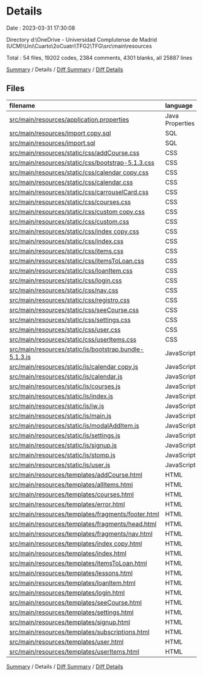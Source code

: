 # Details

Date : 2023-03-31 17:30:08

Directory d:\\OneDrive - Universidad Complutense de Madrid (UCM)\\Uni\\Cuarto\\2oCuatri\\TFG2\\TFG\\src\\main\\resources

Total : 54 files,  19202 codes, 2384 comments, 4301 blanks, all 25887 lines

[Summary](results.md) / Details / [Diff Summary](diff.md) / [Diff Details](diff-details.md)

## Files
| filename | language | code | comment | blank | total |
| :--- | :--- | ---: | ---: | ---: | ---: |
| [src/main/resources/application.properties](/src/main/resources/application.properties) | Java Properties | 22 | 13 | 9 | 44 |
| [src/main/resources/import copy.sql](/src/main/resources/import%20copy.sql) | SQL | 77 | 16 | 38 | 131 |
| [src/main/resources/import.sql](/src/main/resources/import.sql) | SQL | 92 | 16 | 43 | 151 |
| [src/main/resources/static/css/addCourse.css](/src/main/resources/static/css/addCourse.css) | CSS | 5 | 0 | 0 | 5 |
| [src/main/resources/static/css/bootstrap-5.1.3.css](/src/main/resources/static/css/bootstrap-5.1.3.css) | CSS | 9,497 | 27 | 1,742 | 11,266 |
| [src/main/resources/static/css/calendar copy.css](/src/main/resources/static/css/calendar%20copy.css) | CSS | 341 | 7 | 63 | 411 |
| [src/main/resources/static/css/calendar.css](/src/main/resources/static/css/calendar.css) | CSS | 341 | 314 | 63 | 718 |
| [src/main/resources/static/css/carrouselCard.css](/src/main/resources/static/css/carrouselCard.css) | CSS | 52 | 33 | 12 | 97 |
| [src/main/resources/static/css/courses.css](/src/main/resources/static/css/courses.css) | CSS | 52 | 24 | 22 | 98 |
| [src/main/resources/static/css/custom copy.css](/src/main/resources/static/css/custom%20copy.css) | CSS | 25 | 97 | 11 | 133 |
| [src/main/resources/static/css/custom.css](/src/main/resources/static/css/custom.css) | CSS | 116 | 20 | 20 | 156 |
| [src/main/resources/static/css/index copy.css](/src/main/resources/static/css/index%20copy.css) | CSS | 106 | 17 | 16 | 139 |
| [src/main/resources/static/css/index.css](/src/main/resources/static/css/index.css) | CSS | 130 | 18 | 28 | 176 |
| [src/main/resources/static/css/items.css](/src/main/resources/static/css/items.css) | CSS | 31 | 13 | 9 | 53 |
| [src/main/resources/static/css/itemsToLoan.css](/src/main/resources/static/css/itemsToLoan.css) | CSS | 146 | 52 | 38 | 236 |
| [src/main/resources/static/css/loanItem.css](/src/main/resources/static/css/loanItem.css) | CSS | 78 | 6 | 30 | 114 |
| [src/main/resources/static/css/login.css](/src/main/resources/static/css/login.css) | CSS | 9 | 0 | 2 | 11 |
| [src/main/resources/static/css/nav.css](/src/main/resources/static/css/nav.css) | CSS | 6 | 0 | 1 | 7 |
| [src/main/resources/static/css/registro.css](/src/main/resources/static/css/registro.css) | CSS | 22 | 0 | 4 | 26 |
| [src/main/resources/static/css/seeCourse.css](/src/main/resources/static/css/seeCourse.css) | CSS | 43 | 2 | 9 | 54 |
| [src/main/resources/static/css/settings.css](/src/main/resources/static/css/settings.css) | CSS | 68 | 8 | 14 | 90 |
| [src/main/resources/static/css/user.css](/src/main/resources/static/css/user.css) | CSS | 35 | 1 | 6 | 42 |
| [src/main/resources/static/css/userItems.css](/src/main/resources/static/css/userItems.css) | CSS | 40 | 4 | 13 | 57 |
| [src/main/resources/static/js/bootstrap.bundle-5.1.3.js](/src/main/resources/static/js/bootstrap.bundle-5.1.3.js) | JavaScript | 4,855 | 600 | 1,358 | 6,813 |
| [src/main/resources/static/js/calendar copy.js](/src/main/resources/static/js/calendar%20copy.js) | JavaScript | 307 | 191 | 90 | 588 |
| [src/main/resources/static/js/calendar.js](/src/main/resources/static/js/calendar.js) | JavaScript | 307 | 191 | 90 | 588 |
| [src/main/resources/static/js/courses.js](/src/main/resources/static/js/courses.js) | JavaScript | 7 | 0 | 1 | 8 |
| [src/main/resources/static/js/index.js](/src/main/resources/static/js/index.js) | JavaScript | 46 | 10 | 20 | 76 |
| [src/main/resources/static/js/iw.js](/src/main/resources/static/js/iw.js) | JavaScript | 161 | 102 | 23 | 286 |
| [src/main/resources/static/js/main.js](/src/main/resources/static/js/main.js) | JavaScript | 28 | 2 | 8 | 38 |
| [src/main/resources/static/js/modalAddItem.js](/src/main/resources/static/js/modalAddItem.js) | JavaScript | 33 | 2 | 26 | 61 |
| [src/main/resources/static/js/settings.js](/src/main/resources/static/js/settings.js) | JavaScript | 153 | 29 | 37 | 219 |
| [src/main/resources/static/js/signup.js](/src/main/resources/static/js/signup.js) | JavaScript | 56 | 4 | 13 | 73 |
| [src/main/resources/static/js/stomp.js](/src/main/resources/static/js/stomp.js) | JavaScript | 611 | 8 | 42 | 661 |
| [src/main/resources/static/js/user.js](/src/main/resources/static/js/user.js) | JavaScript | 50 | 78 | 10 | 138 |
| [src/main/resources/templates/addCourse.html](/src/main/resources/templates/addCourse.html) | HTML | 27 | 1 | 5 | 33 |
| [src/main/resources/templates/allItems.html](/src/main/resources/templates/allItems.html) | HTML | 69 | 16 | 25 | 110 |
| [src/main/resources/templates/courses.html](/src/main/resources/templates/courses.html) | HTML | 103 | 3 | 35 | 141 |
| [src/main/resources/templates/error.html](/src/main/resources/templates/error.html) | HTML | 92 | 2 | 13 | 107 |
| [src/main/resources/templates/fragments/footer.html](/src/main/resources/templates/fragments/footer.html) | HTML | 19 | 4 | 5 | 28 |
| [src/main/resources/templates/fragments/head.html](/src/main/resources/templates/fragments/head.html) | HTML | 30 | 0 | 5 | 35 |
| [src/main/resources/templates/fragments/nav.html](/src/main/resources/templates/fragments/nav.html) | HTML | 88 | 14 | 23 | 125 |
| [src/main/resources/templates/index copy.html](/src/main/resources/templates/index%20copy.html) | HTML | 79 | 68 | 30 | 177 |
| [src/main/resources/templates/index.html](/src/main/resources/templates/index.html) | HTML | 86 | 28 | 32 | 146 |
| [src/main/resources/templates/itemsToLoan.html](/src/main/resources/templates/itemsToLoan.html) | HTML | 141 | 104 | 48 | 293 |
| [src/main/resources/templates/lessons.html](/src/main/resources/templates/lessons.html) | HTML | 11 | 1 | 6 | 18 |
| [src/main/resources/templates/loanItem.html](/src/main/resources/templates/loanItem.html) | HTML | 67 | 203 | 41 | 311 |
| [src/main/resources/templates/login.html](/src/main/resources/templates/login.html) | HTML | 26 | 0 | 5 | 31 |
| [src/main/resources/templates/seeCourse.html](/src/main/resources/templates/seeCourse.html) | HTML | 39 | 4 | 10 | 53 |
| [src/main/resources/templates/settings.html](/src/main/resources/templates/settings.html) | HTML | 176 | 8 | 34 | 218 |
| [src/main/resources/templates/signup.html](/src/main/resources/templates/signup.html) | HTML | 57 | 0 | 12 | 69 |
| [src/main/resources/templates/subscriptions.html](/src/main/resources/templates/subscriptions.html) | HTML | 11 | 1 | 6 | 18 |
| [src/main/resources/templates/user.html](/src/main/resources/templates/user.html) | HTML | 91 | 1 | 21 | 113 |
| [src/main/resources/templates/userItems.html](/src/main/resources/templates/userItems.html) | HTML | 42 | 21 | 34 | 97 |

[Summary](results.md) / Details / [Diff Summary](diff.md) / [Diff Details](diff-details.md)